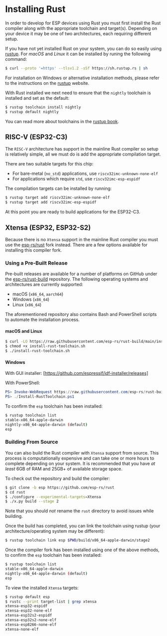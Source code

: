 # Installing Rust

In order to develop for ESP devices using Rust you must first install the Rust compiler along with the appropriate toolchain and target(s). Depending on your device it may be one of two architectures, each requiring different setup.

If you have not yet installed Rust on your system, you can do so easily using [rustup]. For _macOS_ and _Linux_ it can be installed by runing the following command:

```bash
$ curl --proto '=https' --tlsv1.2 -sSf https://sh.rustup.rs | sh
```

For installation on Windows or alternative installation methods, please refer to the instructions on the [rustup] website.

With Rust installed we next need to ensure that the `nightly` toolchain is installed and set as the default:

```bash
$ rustup toolchain install nightly
$ rustup default nightly
```

You can read more about toolchains in the [rustup book].

[rustup]: https://rustup.rs/
[rustup book]: https://rust-lang.github.io/rustup/concepts/toolchains.html

## RISC-V (ESP32-C3)

The `RISC-V` architecture has support in the mainline Rust compiler so setup is relatively simple, all we must do is add the appropriate compilation target.

There are two suitable targets for this chip:

- For bare-metal (`no_std`) applications, use `riscv32imc-unknown-none-elf`
- For applications which require `std`, use `riscv32imc-esp-espidf`

The compilation targets can be installed by running:

```bash
$ rustup target add riscv32imc-unknown-none-elf
$ rustup target add riscv32imc-esp-espidf
```

At this point you are ready to build applications for the ESP32-C3.

[rustup]: https://rustup.rs/
[esp-idf]: https://github.com/espressif/esp-idf

## Xtensa (ESP32, ESP32-S2)

Because there is no `Xtensa` support in the mainline Rust compiler you must use the [esp-rs/rust] fork instead. There are a few options available for installing this compiler fork.

[esp-rs/rust]: https://github.com/esp-rs/rust

### Using a Pre-Built Release

Pre-built releases are available for a number of platforms on GitHub under the [esp-rs/rust-build] repository. The following operating systems and architectures are currently supported:

- macOS (`x86_64`, `aarch64`)
- Windows (`x86_64`)
- Linux (`x86_64`)

The aforementioned repository also contains Bash and PowerShell scripts to automate the installation process.

#### macOS and Linux

```bash
$ curl -LO https://raw.githubusercontent.com/esp-rs/rust-build/main/install-rust-toolchain.sh
$ chmod +x install-rust-toolchain.sh
$ ./install-rust-toolchain.sh
```

#### Windows

With GUI installer: [https://github.com/espressif/idf-installer/releases]

With PowerShell:

```powershell
PS> Invoke-WebRequest https://raw.githubusercontent.com/esp-rs/rust-build/main/Install-RustToolchain.ps1
PS> ./Install-RustToolchain.ps1
```

To confirm the `esp` toolchain has been installed:

```bash
$ rustup toolchain list
stable-x86_64-apple-darwin
nightly-x86_64-apple-darwin (default)
esp
```

[esp-rs/rust-build]: https://github.com/esp-rs/rust-build
[https://github.com/espressif/idf-installer/releases]: https://github.com/espressif/idf-installer/releases

### Building From Source

You can also build the Rust compiler with `Xtensa` support from source. This process is computationally expensive and can take one or more hours to complete depending on your system. It is recommended that you have _at least_ 6GB of RAM and 25GB+ of available storage space.

To check out the repository and build the compiler:

```bash
$ git clone -b esp https://github.com/esp-rs/rust
$ cd rust
$ ./configure --experimental-targets=Xtensa
$ ./x.py build --stage 2
```

Note that you should _not_ rename the `rust` directory to avoid issues while building.

Once the build has completed, you can link the toolchain using rustup (your architecture/operating system may be different):

```bash
$ rustup toolchain link esp $PWD/build/x86_64-apple-darwin/stage2
```

Once the compiler fork has been installed using one of the above methods, to confirm the `esp` toolchain has been installed:

```bash
$ rustup toolchain list
stable-x86_64-apple-darwin
nightly-x86_64-apple-darwin (default)
esp
```

To view the installed `Xtensa` targets:

```bash
$ rustup default esp
$ rustc --print target-list | grep xtensa
xtensa-esp32-espidf
xtensa-esp32-none-elf
xtensa-esp32s2-espidf
xtensa-esp32s2-none-elf
xtensa-esp8266-none-elf
xtensa-none-elf
```
